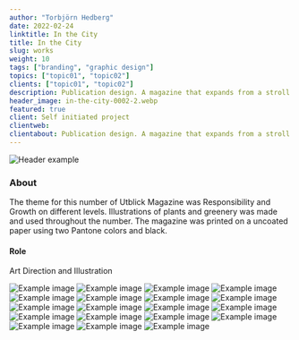 ```yaml
---
author: "Torbjörn Hedberg"
date: 2022-02-24
linktitle: In the City
title: In the City
slug: works
weight: 10
tags: ["branding", "graphic design"]
topics: ["topic01", "topic02"]
clients: ["topic01", "topic02"]
description: Publication design. A magazine that expands from a stroll through the city.
header_image: in-the-city-0002-2.webp
featured: true
client: Self initiated project
clientweb:
clientabout: Publication design. A magazine that expands from a stroll through the city.
---
```


![Header example](in-the-city-0002-2.webp)

### About

The theme for this number of Utblick Magazine was Responsibility and Growth on different levels. Illustrations of plants and greenery was made and used throughout the number.
The magazine was printed on a uncoated paper using two Pantone colors and black.

#### Role

Art Direction and Illustration

![Example image](inthecity-0001.jpg "Title here")
![Example image](inthecity-0002.jpg "Title here")
![Example image](inthecity-0003.jpg "Title here")
![Example image](inthecity-0004.jpg "Title here")
![Example image](inthecity-0005.jpg "Title here")
![Example image](inthecity-0006.jpg "Title here")
![Example image](inthecity-0007.jpg "Title here")
![Example image](inthecity-0008.jpg "Title here")
![Example image](inthecity-0009.jpg "Title here")
![Example image](inthecity-0010.jpg "Title here")
![Example image](inthecity-0011.jpg "Title here")
![Example image](inthecity-0012.jpg "Title here")
![Example image](inthecity-0013.jpg "Title here")
![Example image](inthecity-0014.jpg "Title here")
![Example image](inthecity-0015.jpg "Title here")
![Example image](inthecity-0016.jpg "Title here")
![Example image](inthecity-0017.jpg "Title here")
![Example image](inthecity-0019.jpg "Title here")
![Example image](inthecity-0020.jpg "Title here")
